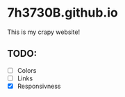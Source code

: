 # 7h3730B.github.io
This is my crapy website!

## TODO:
- [ ] Colors
- [ ] Links
- [x] Responsivness
